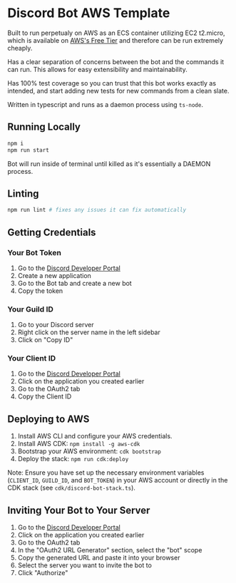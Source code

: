 # Discord Bot AWS Template

Built to run perpetualy on AWS as an ECS container utilizing EC2 t2.micro, which is available on [AWS's Free Tier](https://aws.amazon.com/free/?all-free-tier.sort-by=item.additionalFields.SortRank&all-free-tier.sort-order=asc&awsf.Free%20Tier%20Types=*all&awsf.Free%20Tier%20Categories=*all) and therefore can be run extremely cheaply.

Has a clear separation of concerns between the bot and the commands it can run. This allows for easy extensibility and maintainability. 

Has 100% test coverage so you can trust that this bot works exactly as intended, and start adding new tests for new commands from a clean slate.

Written in typescript and runs as a daemon process using `ts-node`.

## Running Locally

```sh
npm i
npm run start
```

Bot will run inside of terminal until killed as it's essentially a DAEMON process.

## Linting

```sh
npm run lint # fixes any issues it can fix automatically
```

## Getting Credentials

### Your Bot Token
1. Go to the [Discord Developer Portal](https://discord.com/developers/applications)
2. Create a new application
3. Go to the Bot tab and create a new bot
4. Copy the token

### Your Guild ID
1. Go to your Discord server
2. Right click on the server name in the left sidebar
3. Click on "Copy ID"

### Your Client ID
1. Go to the [Discord Developer Portal](https://discord.com/developers/applications)
2. Click on the application you created earlier
3. Go to the OAuth2 tab
3. Copy the Client ID

## Deploying to AWS

1. Install AWS CLI and configure your AWS credentials.
2. Install AWS CDK: `npm install -g aws-cdk`
3. Bootstrap your AWS environment: `cdk bootstrap`
4. Deploy the stack: `npm run cdk:deploy`

Note: Ensure you have set up the necessary environment variables (`CLIENT_ID`, `GUILD_ID`, and `BOT_TOKEN`) in your AWS account or directly in the CDK stack (see `cdk/discord-bot-stack.ts`).

## Inviting Your Bot to Your Server

1. Go to the [Discord Developer Portal](https://discord.com/developers/applications)
2. Click on the application you created earlier
3. Go to the OAuth2 tab
4. In the "OAuth2 URL Generator" section, select the "bot" scope
5. Copy the generated URL and paste it into your browser
6. Select the server you want to invite the bot to
7. Click "Authorize"
